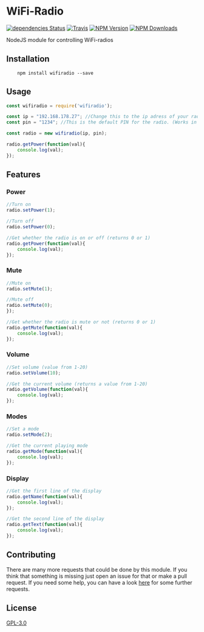 # WiFi-Radio
[![dependencies Status](https://david-dm.org/ent8r/wifiradio/status.svg)](https://david-dm.org/ent8r/wifiradio)
[![Travis](https://travis-ci.org/ENT8R/wifiradio.svg?branch=master)](https://travis-ci.org/ENT8R/wifiradio)
[![NPM Version](http://img.shields.io/npm/v/wifiradio.svg)](https://www.npmjs.org/package/commander)
[![NPM Downloads](https://img.shields.io/npm/dm/wifiradio.svg)](https://www.npmjs.org/package/commander)

NodeJS module for controlling WiFi-radios

## Installation
		npm install wifiradio --save

## Usage
```js
const wifiradio = require('wifiradio');

const ip = "192.168.178.27"; //Change this to the ip adress of your radio
const pin = "1234"; //This is the default PIN for the radio. (Works in most cases)

const radio = new wifiradio(ip, pin);

radio.getPower(function(val){
	console.log(val);
});
```

## Features

### Power

```js
//Turn on
radio.setPower(1);

//Turn off
radio.setPower(0);

//Get whether the radio is on or off (returns 0 or 1)
radio.getPower(function(val){
	console.log(val);
});
```

### Mute

```js
//Mute on
radio.setMute(1);

//Mute off
radio.setMute(0);
});

//Get whether the radio is mute or not (returns 0 or 1)
radio.getMute(function(val){
	console.log(val);
});
```

### Volume

```js
//Set volume (value from 1-20)
radio.setVolume(10);

//Get the current volume (returns a value from 1-20)
radio.getVolume(function(val){
	console.log(val);
});
```

### Modes

```js
//Set a mode
radio.setMode(2);

//Get the current playing mode
radio.getMode(function(val){
	console.log(val);
});
```

### Display

```js
//Get the first line of the display
radio.getName(function(val){
	console.log(val);
});

//Get the second line of the display
radio.getText(function(val){
	console.log(val);
});
```

## Contributing

There are many more requests that could be done by this module. If you think that something is missing just open an issue for that or make a pull request. If you need some help, you can have a look [here](https://github.com/flammy/fsapi/blob/master/FSAPI.md) for some further requests.

## License
[GPL-3.0](https://github.com/ENT8R/HTMLEmails/blob/master/LICENSE)

